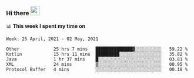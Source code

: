 ### Hi there <a href="https://www.gautamkrishnar.com/"><img src="https://media.giphy.com/media/hvRJCLFzcasrR4ia7z/giphy.gif" width="25px"></a>

📊 **This week I spent my time on**

<!--START_SECTION:waka-->
```text
Week: 25 April, 2021 - 02 May, 2021

Other             25 hrs 7 mins   ██████████████▓░░░░░░░░░░   59.22 % 
Kotlin            15 hrs 11 mins  █████████░░░░░░░░░░░░░░░░   35.82 % 
Java              1 hr 37 mins    █░░░░░░░░░░░░░░░░░░░░░░░░   03.81 % 
XML               24 mins         ▒░░░░░░░░░░░░░░░░░░░░░░░░   00.95 % 
Protocol Buffer   4 mins          ░░░░░░░░░░░░░░░░░░░░░░░░░   00.18 % 
```
<!--END_SECTION:waka-->
